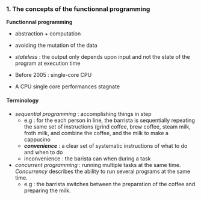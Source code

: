 

### 1. The concepts of the functionnal programming

__Functionnal programming__
* abstraction + computation
* avoiding the mutation of the data
* _stateless_ : the output only depends upon input and not the state of the program at execution time



* Before 2005 : single-core CPU
* A CPU single core performances stagnate

#### Terminology

* _sequential programming_ : accomplishing things in step
    * e.g : for the each person in line, the barrista is sequentially repeating the same set of instructions (grind coffee, brew coffee, steam milk, froth milk, and combine the coffee, and the milk to make a cappucino  
    * __*convenience*__ : a clear set of systematic instructions of what to do and when to do  
    * inconvenience : the barista can when during a task
* _concurrent programming_ : running multiple tasks at the same time. _Concurrency_ describes the ability to run several programs at the same time.
    * e.g : the barrista switches between the preparation of the coffee and preparing the milk.

  
  


